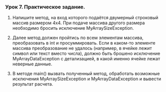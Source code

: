 
### Урок 7. Практическое задание.
1. Напишите метод, на вход которого подаётся двумерный строковый массив размером 4х4. 
При подаче массива другого размера необходимо бросить исключение MyArraySizeException.

2. Далее метод должен пройтись по всем элементам массива, преобразовать в int и просуммировать. 
Если в каком-то элементе массива преобразование не удалось (например, в ячейке лежит символ или текст вместо числа), 
должно быть брошено исключение MyArrayDataException с детализацией, в какой именно ячейке лежат неверные данные.

3. В методе main() вызвать полученный метод, обработать возможные исключения MyArraySizeException и 
MyArrayDataException и вывести результат расчета.